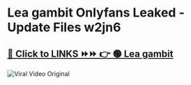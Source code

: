 
 # Lea gambit Onlyfans Leaked - Update Files w2jn6

## <h2><a href="https://clipsfans.com/Lea_gambit&ref=git">🔗 Click to LINKS ⏩⏩ 👉 🟢 Lea gambit </a></h2>

<a href="https://clipsfans.com/Lea_gambit&ref=git" rel="nofollow" data-target="animated-image.originalLink"><img src="https://i.ibb.co.com/xMMVF88/686577567.gif" alt="Viral Video Original" style="max-width: 100%; display: inline-block;" data-target="animated-image.originalImage"></a>

